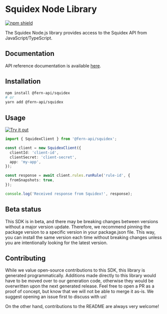 # Squidex Node Library

[![npm shield](https://img.shields.io/npm/v/@fern-api/squidex)](https://www.npmjs.com/package/@fern-api/squidex)

The Squidex Node.js library provides access to the Squidex API from JavaScript/TypeScript.

## Documentation

API reference documentation is available [here](https://cloud.squidex.io/api/docs).

## Installation

```bash
npm install @fern-api/squidex
# or
yarn add @fern-api/squidex
```

## Usage

[![Try it out](https://developer.stackblitz.com/img/open_in_stackblitz.svg)](https://stackblitz.com/edit/squidex-typescript-sdk-hg1o4f?file=app.ts&view=editor)

```typescript
import { SquidexClient } from '@fern-api/squidex';

const client = new SquidexClient({
  clientId: 'client-id',
  clientSecret: 'client-secret',
  app: 'my-app',
});

const response = await client.rules.runRule('rule-id', {
  fromSnapshots: true,
});

console.log('Received response from Squidex!', response);
```

## Beta status

This SDK is in beta, and there may be breaking changes between versions without a major version update. Therefore, we recommend pinning the package version to a specific version in your package.json file. This way, you can install the same version each time without breaking changes unless you are intentionally looking for the latest version.

## Contributing

While we value open-source contributions to this SDK, this library is generated programmatically. Additions made directly to this library would have to be moved over to our generation code, otherwise they would be overwritten upon the next generated release. Feel free to open a PR as a proof of concept, but know that we will not be able to merge it as-is. We suggest opening an issue first to discuss with us!

On the other hand, contributions to the README are always very welcome!
